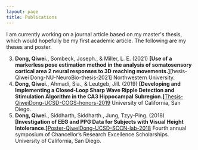 ```yaml
---
layout: page
title: Publications
---
```


I am currently working on a journal article based on my master's thesis, which would hopefully be my first academic article. The following are my theses and poster.

3.	**Dong, Qiwei.**, Sombeck, Joseph., & Miller, L. E. (2021) **[Use of a markerless pose estimation method in the analysis of somatosensory cortical area 2 neural responses to 3D reaching movements.]**[hesis-Qiwei Dong-NU-NeuroBio-thesis-2021] Northwestern University.
2.	**Dong, Qiwei.**, Ahmadi, Sia., & Leutgeb, Jill. (2019) **[Developing and Implementing a Closed-Loop Sharp Wave Ripple Detection and Stimulation Algorithm in the CA3 Hippocampal Subregion.]**[Thesis-QiweiDong-UCSD-COGS-honors-2019] University of California, San Diego.
1.	**Dong, Qiwei.**, Siddharth, Siddharth., Jung, Tzyy-Ping. (2018) **[Investigation of EEG and PPG Data for Subjects with Visual Height Intolerance.]**[Poster-QiweiDong-UCSD-SCCN-lab-2018] Fourth annual symposium of Chancellor’s Research Excellence Scholarships. University of California, San Diego.

[Thesis-Qiwei Dong-NU-NeuroBio-thesis-2021]: https://github.com/qiweidong1997/qiweidong1997.github.io/blob/master/docs/Thesis-Qiwei%20Dong-NU-NeuroBio-thesis-2021.pdf
[Thesis-QiweiDong-UCSD-COGS-honors-2019]: https://github.com/qiweidong1997/qiweidong1997.github.io/blob/master/docs/Thesis-QiweiDong-UCSD-COGS-honors-2019.pdf
[Poster-QiweiDong-UCSD-SCCN-lab-2018]: https://github.com/qiweidong1997/qiweidong1997.github.io/blob/master/docs/Poster-QiweiDong-UCSD-SCCN-lab-2018.pdf
